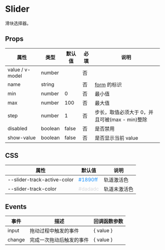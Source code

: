# Slider

滑块选择器。

## Props

| 属性            | 类型    | 默认值 | 必填 | 说明                                          |
| --------------- | ------- | ------ | ---- | --------------------------------------------- |
| value / v-model | number  |        | 否   |
| name            | string  |        | 否   | [form](./README.Form.md) 的标识               |
| min             | number  | 0      | 否   | 最小值                                        |
| max             | number  | 100    | 否   | 最大值                                        |
| step            | number  | 1      | 否   | 步长，取值必须大于 0，并且可被(max - min)整除 |
| disabled        | boolean | false  | 否   | 是否禁用                                      |
| show-value      | boolean | false  | 否   | 是否显示当前 value                            |

## CSS

| 属性                        | 默认值                               | 说明         |
| --------------------------- | ------------------------------------ | ------------ |
| --slider-track-active-color | <font color="#1890ff">#1890ff</font> | 轨道激活色   |
| --slider-track-color        | <font color="#dadadc">#dadadc</font> | 轨道未激活色 |

## Events

| 事件   | 描述                     | 回调函数参数                                 |
| ------ | ------------------------ | -------------------------------------------- |
| input  | 拖动过程中触发的事件     | { value } |
| change | 完成一次拖动后触发的事件 | { value } |

